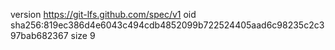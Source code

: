version https://git-lfs.github.com/spec/v1
oid sha256:819ec386d4e6043c494cdb4852099b722524405aad6c98235c2c397bab682367
size 9
